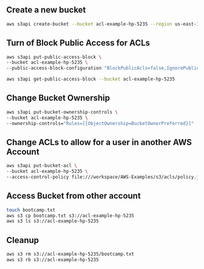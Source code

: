 ## Create a new bucket

```sh
aws s3api create-bucket --bucket acl-example-hp-5235 --region us-east-1
```

## Turn of Block Public Access for ACLs

```sh
aws s3api put-public-access-block \
--bucket acl-example-hp-5235 \
--public-access-block-configuration "BlockPublicAcls=false,IgnorePublicAcls=false,BlockPublicPolicy=true,RestrictPublicBuckets=true"
```

```sh
aws s3api get-public-access-block --bucket acl-example-hp-5235
```

## Change Bucket Ownership


```sh
aws s3api put-bucket-ownership-controls \
--bucket acl-example-hp-5235 \
--ownership-controls="Rules=[{ObjectOwnership=BucketOwnerPreferred}]"
```

## Change ACLs to allow for a user in another AWS Account

```sh
aws s3api put-bucket-acl \
--bucket acl-example-hp-5235 \
--access-control-policy file:///workspace/AWS-Examples/s3/acls/policy.json
```

## Access Bucket from other account

```sh
touch bootcamp.txt
aws s3 cp bootcamp.txt s3://acl-example-hp-5235
aws s3 ls s3://acl-example-hp-5235
```

## Cleanup

```sh
aws s3 rm s3://acl-example-hp-5235/bootcamp.txt
aws s3 rb s3://acl-example-hp-5235
```

